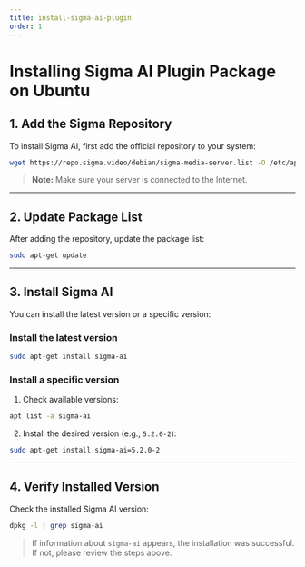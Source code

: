 ```yaml
---
title: install-sigma-ai-plugin
order: 1
---
```



# Installing Sigma AI Plugin Package on Ubuntu


## 1. Add the Sigma Repository

To install Sigma AI, first add the official repository to your system:

```bash
wget https://repo.sigma.video/debian/sigma-media-server.list -O /etc/apt/sources.list.d/sigma-media-server.list
```

> **Note:** Make sure your server is connected to the Internet.

---


## 2. Update Package List

After adding the repository, update the package list:

```bash
sudo apt-get update
```
---

## 3. Install Sigma AI

You can install the latest version or a specific version:

### Install the latest version

```bash
sudo apt-get install sigma-ai
```

### Install a specific version

1. Check available versions:
  ```bash
  apt list -a sigma-ai
  ```
2. Install the desired version (e.g., `5.2.0-2`):
  ```bash
  sudo apt-get install sigma-ai=5.2.0-2
  ```

---


## 4. Verify Installed Version

Check the installed Sigma AI version:

```bash
dpkg -l | grep sigma-ai
```

> If information about `sigma-ai` appears, the installation was successful. If not, please review the steps above.

